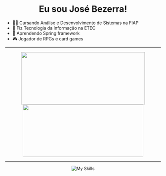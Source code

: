 <h1 align="center">Eu sou José Bezerra! </h1>

- 👩‍💻 Cursando Análise e Desenvolvimento de Sistemas na FIAP
- 📒 Fiz Tecnologia da Informação na ETEC
- 🍃 Aprendendo Spring framework
- 🎮 Jogador de RPGs e card games
<hr />

<div align="center">
  <img width="400em" height="170em" src="https://github-readme-stats.vercel.app/api?username=jjosebastos&show_icons=true&theme=dark&include_all_commits=true&count_private=true"/>
  <img width="390em" height="170em" src="https://github-readme-stats.vercel.app/api/top-langs/?username=jjosebastos&layout=compact&langs_count=7&theme=dark"/>
</div>


<hr />
<div align="center">

  ![My Skills](https://skillicons.dev/icons?i=azure,react,cs,java,spring,git,mysql,nodejs,docker,js,ts&theme=dark)

</div>
